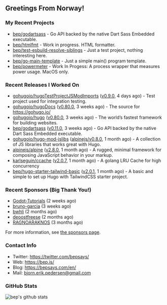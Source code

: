 ## Greetings From Norway!

### My Recent Projects

- [bep/godartsass](https://github.com/bep/godartsass) - Go API backed by the native Dart Sass Embedded executable.
- [bep/htmlfmt](https://github.com/bep/htmlfmt) - Work in progress. HTML formatter.
- [bep/test-esbuild-resolve-siblings](https://github.com/bep/test-esbuild-resolve-siblings) - Just a test project, nothing interesting here.
- [bep/go-main-template](https://github.com/bep/go-main-template) - Just a simple main() program template.
- [bep/powermeter](https://github.com/bep/powermeter) - Work In Progess: A process wrapper that measures power usage. MacOS only.

### Recent Releases I Worked On
- [gohugoio/hugoTestProjectJSModImports](https://github.com/gohugoio/hugoTestProjectJSModImports) ([v0.9.0](https://github.com/gohugoio/hugoTestProjectJSModImports/releases/tag/v0.9.0), 4 days ago) - Test project used for integration testing.
- [gohugoio/hugoDocs](https://github.com/gohugoio/hugoDocs) ([v0.80.0](https://github.com/gohugoio/hugoDocs/releases/tag/v0.80.0), 3 weeks ago) - The source for https://gohugo.io/
- [gohugoio/hugo](https://github.com/gohugoio/hugo) ([v0.80.0](https://github.com/gohugoio/hugo/releases/tag/v0.80.0), 3 weeks ago) - The world’s fastest framework for building websites.
- [bep/godartsass](https://github.com/bep/godartsass) ([v0.11.0](https://github.com/bep/godartsass/releases/tag/v0.11.0), 3 weeks ago) - Go API backed by the native Dart Sass Embedded executable.
- [gohugoio/hugo-mod-jslibs](https://github.com/gohugoio/hugo-mod-jslibs) ([alpinejs/v0.8.0](https://github.com/gohugoio/hugo-mod-jslibs/releases/tag/alpinejs%2Fv0.8.0), 1 month ago) - A collection of JS libraries that works great with Hugo.
- [alpinejs/alpine](https://github.com/alpinejs/alpine) ([v2.8.0](https://github.com/alpinejs/alpine/releases/tag/v2.8.0), 1 month ago) - A rugged, minimal framework for composing JavaScript behavior in your markup.
- [karlseguin/ccache](https://github.com/karlseguin/ccache) ([v2.0.7](https://github.com/karlseguin/ccache/releases/tag/v2.0.7), 1 month ago) - A golang LRU Cache for high concurrency
- [bep/hugo-starter-tailwind-basic](https://github.com/bep/hugo-starter-tailwind-basic) ([v2.0.1](https://github.com/bep/hugo-starter-tailwind-basic/releases/tag/v2.0.1), 1 month ago) - A basic and simple to set up Hugo with TailwindCSS starter project.


### Recent Sponsors (Big Thank You!)

- [Godot-Tutorials](https://github.com/Godot-Tutorials) (2 weeks ago)
- [bruno-garcia](https://github.com/bruno-garcia) (3 weeks ago)
- [bwhli](https://github.com/bwhli) (2 months ago)
- [deoostfreese](https://github.com/deoostfreese) (2 months ago)
- [RAGNOARAKNOS](https://github.com/RAGNOARAKNOS) (3 months ago)

For more information, see [the sponsors page](https://github.com/sponsors/bep/).

### Contact Info
- Twitter: https://twitter.com/bepsays/
- Web: https://bep.is/
- Blog: https://bepsays.com/en/
- Mail: bjorn.erik.pedersen@gmail.com

### GitHub Stats
![bep's github stats](https://github-readme-stats.vercel.app/api?username=bep&count_private=true&hide_title=true)

